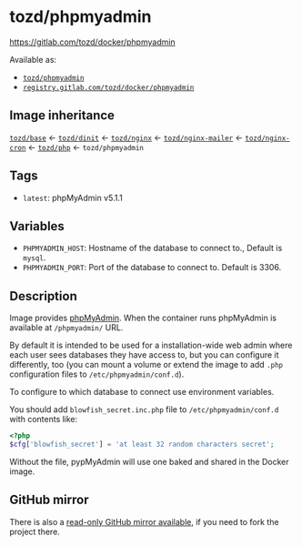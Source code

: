 # tozd/phpmyadmin

<https://gitlab.com/tozd/docker/phpmyadmin>

Available as:

- [`tozd/phpmyadmin`](https://hub.docker.com/r/tozd/phpmyadmin)
- [`registry.gitlab.com/tozd/docker/phpmyadmin`](https://gitlab.com/tozd/docker/phpmyadmin/container_registry)

## Image inheritance

[`tozd/base`](https://gitlab.com/tozd/docker/base) ← [`tozd/dinit`](https://gitlab.com/tozd/docker/dinit) ← [`tozd/nginx`](https://gitlab.com/tozd/docker/nginx) ← [`tozd/nginx-mailer`](https://gitlab.com/tozd/docker/nginx-mailer) ← [`tozd/nginx-cron`](https://gitlab.com/tozd/docker/nginx-cron) ← [`tozd/php`](https://gitlab.com/tozd/docker/php) ← `tozd/phpmyadmin`

## Tags

- `latest`: phpMyAdmin v5.1.1

## Variables

- `PHPMYADMIN_HOST`: Hostname of the database to connect to., Default is `mysql`.
- `PHPMYADMIN_PORT`: Port of the database to connect to. Default is 3306.

## Description

Image provides [phpMyAdmin](https://www.phpmyadmin.net/).
When the container runs phpMyAdmin is available at `/phpmyadmin/` URL.

By default it is intended to be used for a installation-wide web admin where each user sees databases they have access to, but you can configure it differently, too (you can mount a
volume or extend the image to add `.php` configuration files to `/etc/phpmyadmin/conf.d`).

To configure to which database to connect use environment variables.

You should add `blowfish_secret.inc.php` file to `/etc/phpmyadmin/conf.d` with contents like:

```php
<?php
$cfg['blowfish_secret'] = 'at least 32 random characters secret';
```

Without the file, pypMyAdmin will use one baked and shared in the Docker image.

## GitHub mirror

There is also a [read-only GitHub mirror available](https://github.com/tozd/docker-phmygadmin),
if you need to fork the project there.
